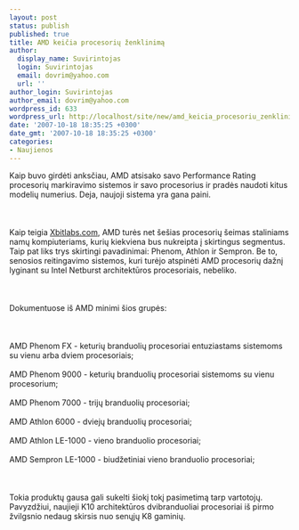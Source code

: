 ```yaml
---
layout: post
status: publish
published: true
title: AMD keičia procesorių ženklinimą
author:
  display_name: Suvirintojas
  login: Suvirintojas
  email: dovrim@yahoo.com
  url: ''
author_login: Suvirintojas
author_email: dovrim@yahoo.com
wordpress_id: 633
wordpress_url: http://localhost/site/new/amd_keicia_procesoriu_zenklinima/
date: '2007-10-18 18:35:25 +0300'
date_gmt: '2007-10-18 18:35:25 +0300'
categories:
- Naujienos
---
```

<p>Kaip buvo girdėti anksčiau, AMD atsisako savo Performance Rating procesorių markiravimo sistemos ir savo procesorius ir pradės naudoti kitus modelių numerius. Deja, naujoji sistema yra gana paini.<br />
<br><br />
<br>Kaip teigia <a class="ns" href="http://xbitlabs.com/news/cpu/display/20071015233403.html">Xbitlabs.com</a>, AMD turės net šešias procesorių šeimas staliniams namų kompiuteriams, kurių kiekviena bus nukreipta į skirtingus segmentus. Taip pat liks trys skirtingi pavadinimai: Phenom, Athlon ir Sempron. Be to, senosios reitingavimo sistemos, kuri turėjo atspinėti AMD procesorių dažnį lyginant su Intel Netburst architektūros procesoriais, nebeliko.<br />
<br><br />
<br>Dokumentuose iš AMD minimi šios grupės:<br />
<br><br />
<br>AMD Phenom FX - keturių branduolių procesoriai entuziastams sistemoms su vienu arba dviem procesoriais;<br />
<br>AMD Phenom 9000 - keturių branduolių procesoriai sistemoms su vienu procesorium;<br />
<br>AMD Phenom 7000 - trijų branduolių procesoriai;<br />
<br>AMD Athlon 6000 - dviejų branduolių procesoriai;<br />
<br>AMD Athlon LE-1000 - vieno branduolio procesoriai;<br />
<br>AMD Sempron LE-1000 - biudžetiniai vieno branduolio procesoriai;<br />
<br><br />
<br>Tokia produktų gausa gali sukelti šiokį tokį pasimetimą tarp vartotojų. Pavyzdžiui, naujieji K10 architektūros dvibranduoliai procesoriai iš pirmo žvilgsnio nedaug skirsis nuo senųjų K8 gaminių.</p>
